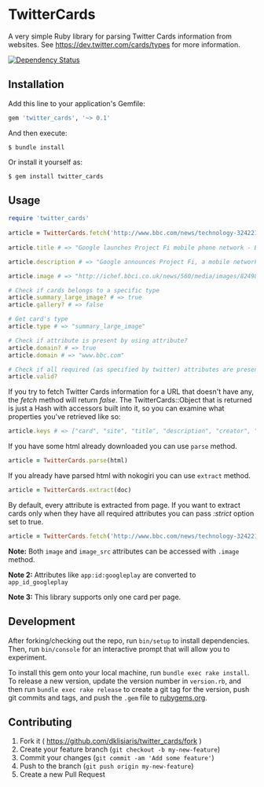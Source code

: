# TwitterCards

A very simple Ruby library for parsing Twitter Cards information from websites.
See https://dev.twitter.com/cards/types for more information.

[![Dependency Status](https://gemnasium.com/dklisiaris/twitter_cards.svg)](https://gemnasium.com/dklisiaris/twitter_cards)



## Installation

Add this line to your application's Gemfile:

```ruby
gem 'twitter_cards', '~> 0.1'
```

And then execute:

    $ bundle install

Or install it yourself as:

    $ gem install twitter_cards


## Usage

```ruby
require 'twitter_cards'
    
article = TwitterCards.fetch('http://www.bbc.com/news/technology-32422193')
    
article.title # => "Google launches Project Fi mobile phone network - BBC News"

article.description # => "Google announces Project Fi, a mobile network that will piggyback existing services in the US but offer different terms."

article.image # => "http://ichef.bbci.co.uk/news/560/media/images/82498000/jpg/_82498457_82498453.jpg"

# Check if cards belongs to a specific type
article.summary_large_image? # => true
article.gallery? # => false

# Get card's type
article.type # => "summary_large_image"

# Check if attribute is present by using attribute?
article.domain? # => true
article.domain # => "www.bbc.com" 

# Check if all required (as specified by twitter) attributes are present
article.valid?
```   

If you try to fetch Twitter Cards information for a URL that doesn't 
have any, the _fetch_ method will return _false_.
The TwitterCards::Object that is returned is just a Hash with accessors
built into it, so you can examine what properties you've retrieved like so:

```ruby
article.keys # => ["card", "site", "title", "description", "creator", "image_src", "domain"] 
```

If you have some html already downloaded you can use `parse` method.
```ruby
article = TwitterCards.parse(html)
```

If you already have parsed html with nokogiri you can use `extract` method.
```ruby
article = TwitterCards.extract(doc)
```

By default, every attribute is extracted from page. If you want to extract cards only when they have all required attributes you can pass _:strict_ option set to true.
```ruby
article = TwitterCards.fetch('http://www.bbc.com/news/technology-32422193', strict: true)
```

__Note:__ Both `image` and `image_src` attributes can be accessed with `.image` method.

__Note 2:__ Attributes like `app:id:googleplay` are converted to `app_id_googleplay`

__Note 3:__ This library supports only one card per page.

## Development

After forking/checking out the repo, run `bin/setup` to install dependencies. Then, run `bin/console` for an interactive prompt that will allow you to experiment.

To install this gem onto your local machine, run `bundle exec rake install`. To release a new version, update the version number in `version.rb`, and then run `bundle exec rake release` to create a git tag for the version, push git commits and tags, and push the `.gem` file to [rubygems.org](https://rubygems.org).

## Contributing

1. Fork it ( https://github.com/dklisiaris/twitter_cards/fork )
2. Create your feature branch (`git checkout -b my-new-feature`)
3. Commit your changes (`git commit -am 'Add some feature'`)
4. Push to the branch (`git push origin my-new-feature`)
5. Create a new Pull Request
